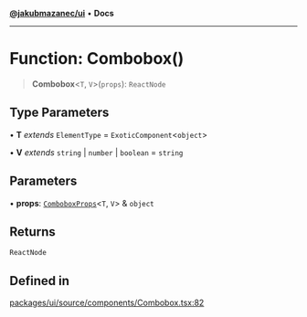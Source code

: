[**@jakubmazanec/ui**](../README.md) • **Docs**

---

# Function: Combobox()

> **Combobox**\<`T`, `V`\>(`props`): `ReactNode`

## Type Parameters

• **T** _extends_ `ElementType` = `ExoticComponent`\<`object`\>

• **V** _extends_ `string` \| `number` \| `boolean` = `string`

## Parameters

• **props**: [`ComboboxProps`](../type-aliases/ComboboxProps.md)\<`T`, `V`\> & `object`

## Returns

`ReactNode`

## Defined in

[packages/ui/source/components/Combobox.tsx:82](https://github.com/jakubmazanec/tools/blob/043f017b24789eba8a7eb285e0e1042ac4eaaeea/packages/ui/source/components/Combobox.tsx#L82)
